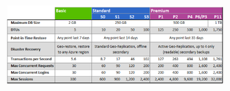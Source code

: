 ![Niveaux de service et niveaux de performances](./media/sql-database-service-tiers-table/sql-database-service-tiers-table.png)

<!---HONumber=AcomDC_0622_2016-->
